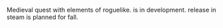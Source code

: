 Medieval quest with elements of roguelike. is in development. release in steam is planned for fall.
